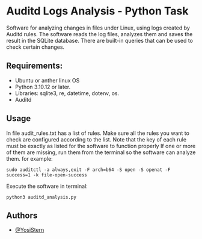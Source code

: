 
# Auditd Logs Analysis - Python Task

Software for analyzing changes in files under Linux, using logs created by Auditd rules. The software reads the log files, analyzes them and saves the result in the SQLite database.
There are built-in queries that can be used to check certain changes.


## Requirements:
- Ubuntu or anther linux OS
- Python 3.10.12 or later.
- Libraries: sqlite3, re, datetime, dotenv, os.
- Auditd
## Usage

In file audit_rules.txt has a list of rules. Make sure all the rules you want to check are configured according to the list. Note that the key of each rule must be exactly as listed for the software to function properly
If one or more of them are missing, run them from the terminal so the software can analyze them.
for example:
```
sudo auditctl -a always,exit -F arch=b64 -S open -S openat -F success=1 -k file-open-success

```

Execute the software in terminal:
```
python3 auditd_analysis.py
```

## Authors

- [@YosiStern](https://www.github.com/YosiStern)


